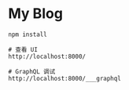 # My Blog

```
npm install

# 查看 UI
http://localhost:8000/

# GraphQL 调试
http://localhost:8000/___graphql
```

